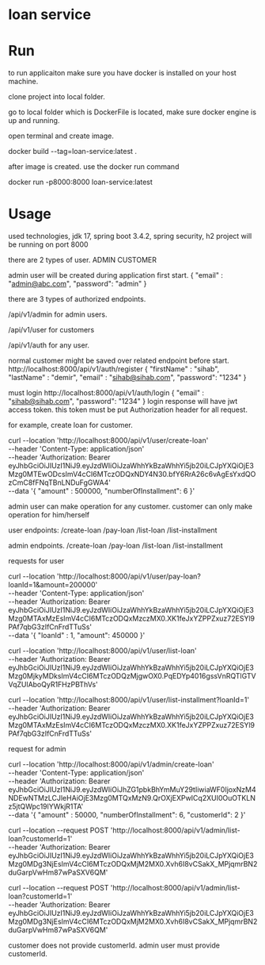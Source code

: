 # loan service

# Run

to run applicaiton make sure you have docker is installed on your host machine.

clone project into local folder.

go to local folder which is DockerFile is located, make sure docker engine is up and running.

open terminal and create image.

docker build --tag=loan-service:latest .

after image is created. use the docker run command

docker run -p8000:8000 loan-service:latest

# Usage
used technologies, jdk 17, spring boot 3.4.2, spring security, h2
project will be running on port 8000

there are 2 types of user.
ADMIN
CUSTOMER

admin user will be created during application first start.
{
    "email" : "admin@abc.com",
    "password": "admin"
}

there are 3 types of authorized endpoints.

/api/v1/admin
for admin users.

/api/v1/user
for customers

/api/v1/auth
for any user.

normal customer might be saved over related endpoint before start.
http://localhost:8000/api/v1/auth/register
{
    "firstName" : "sihab",
    "lastName" : "demir",
    "email" : "sihab@sihab.com",
    "password": "1234"
}

must login
http://localhost:8000/api/v1/auth/login
{
    "email" : "sihab@sihab.com",
    "password": "1234"
}
login response will have jwt access token. this token must be put Authorization header for all request.

for example, create loan for customer.

curl --location 'http://localhost:8000/api/v1/user/create-loan' \
--header 'Content-Type: application/json' \
--header 'Authorization: Bearer eyJhbGciOiJIUzI1NiJ9.eyJzdWIiOiJzaWhhYkBzaWhhYi5jb20iLCJpYXQiOjE3Mzg0MTEwODcsImV4cCI6MTczODQxNDY4N30.bfY6RrA26c6vAgEsYxdQOzCmC8fFNqTBnLNDuFgGWA4' \
--data '{
    "amount" : 500000,
    "numberOfInstallment": 6
}'

admin user can make operation for any customer.
customer can only make operation for him/herself

user endpoints:
/create-loan
/pay-loan
/list-loan
/list-installment

admin endpoints.
/create-loan
/pay-loan
/list-loan
/list-installment

requests for user

curl --location 'http://localhost:8000/api/v1/user/pay-loan?loanId=1&amount=200000' \
--header 'Content-Type: application/json' \
--header 'Authorization: Bearer eyJhbGciOiJIUzI1NiJ9.eyJzdWIiOiJzaWhhYkBzaWhhYi5jb20iLCJpYXQiOjE3Mzg0MTAxMzEsImV4cCI6MTczODQxMzczMX0.XK1feJxYZPPZxuz72ESYl9PAf7qbG3zIfCnFrdTTuSs' \
--data '{
    "loanId" : 1,
    "amount": 450000
}'

curl --location 'http://localhost:8000/api/v1/user/list-loan' \
--header 'Authorization: Bearer eyJhbGciOiJIUzI1NiJ9.eyJzdWIiOiJzaWhhYkBzaWhhYi5jb20iLCJpYXQiOjE3Mzg0MjkyMDksImV4cCI6MTczODQzMjgwOX0.PqEDYp4016gssVnRQTlGTVVqZUlAboQyR1FHzPBThVs'

curl --location 'http://localhost:8000/api/v1/user/list-installment?loanId=1' \
--header 'Authorization: Bearer eyJhbGciOiJIUzI1NiJ9.eyJzdWIiOiJzaWhhYkBzaWhhYi5jb20iLCJpYXQiOjE3Mzg0MTAxMzEsImV4cCI6MTczODQxMzczMX0.XK1feJxYZPPZxuz72ESYl9PAf7qbG3zIfCnFrdTTuSs'

request for admin

curl --location 'http://localhost:8000/api/v1/admin/create-loan' \
--header 'Content-Type: application/json' \
--header 'Authorization: Bearer eyJhbGciOiJIUzI1NiJ9.eyJzdWIiOiJhZG1pbkBhYmMuY29tIiwiaWF0IjoxNzM4NDEwNTMzLCJleHAiOjE3Mzg0MTQxMzN9.QrOXjEXPwICq2XUI0OuOTKLNz5jtQWpc19lYWkjR1TA' \
--data '{
    "amount" : 50000,
    "numberOfInstallment": 6,
    "customerId": 2
}'

curl --location --request POST 'http://localhost:8000/api/v1/admin/list-loan?customerId=1' \
--header 'Authorization: Bearer eyJhbGciOiJIUzI1NiJ9.eyJzdWIiOiJzaWhhYkBzaWhhYi5jb20iLCJpYXQiOjE3Mzg0MDg3NjEsImV4cCI6MTczODQxMjM2MX0.Xvh6I8vCSakX_MPjqmrBN2duGarpVwHm87wPaSXV6QM'

curl --location --request POST 'http://localhost:8000/api/v1/admin/list-loan?customerId=1' \
--header 'Authorization: Bearer eyJhbGciOiJIUzI1NiJ9.eyJzdWIiOiJzaWhhYkBzaWhhYi5jb20iLCJpYXQiOjE3Mzg0MDg3NjEsImV4cCI6MTczODQxMjM2MX0.Xvh6I8vCSakX_MPjqmrBN2duGarpVwHm87wPaSXV6QM'

customer does not provide customerId. admin user must provide customerId.






